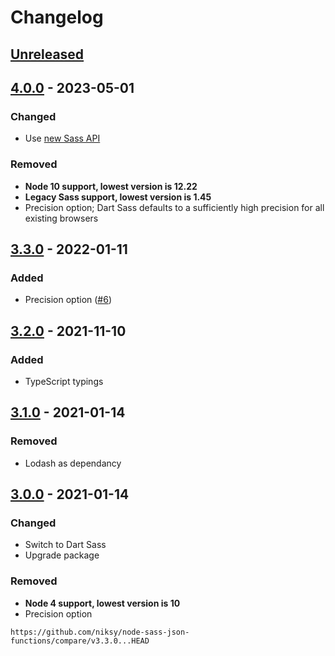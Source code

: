 # Changelog

## [Unreleased][]

## [4.0.0][] - 2023-05-01

### Changed

-   Use [new Sass API](https://sass-lang.com/documentation/js-api)

### Removed

-   **Node 10 support, lowest version is 12.22**
-   **Legacy Sass support, lowest version is 1.45**
-   Precision option; Dart Sass defaults to a sufficiently high precision for
    all existing browsers

## [3.3.0][] - 2022-01-11

### Added

-   Precision option
    ([#6](https://github.com/niksy/node-sass-json-functions/issues/6))

## [3.2.0][] - 2021-11-10

### Added

-   TypeScript typings

## [3.1.0][] - 2021-01-14

### Removed

-   Lodash as dependancy

## [3.0.0][] - 2021-01-14

### Changed

-   Switch to Dart Sass
-   Upgrade package

### Removed

-   **Node 4 support, lowest version is 10**
-   Precision option

<!-- prettier-ignore-start -->

[3.0.0]: https://github.com/niksy/node-sass-json-functions/tree/v3.0.0
[3.1.0]: https://github.com/niksy/node-sass-json-functions/tree/v3.1.0
[3.2.0]: https://github.com/niksy/node-sass-json-functions/tree/v3.2.0

<!-- prettier-ignore-end -->

    https://github.com/niksy/node-sass-json-functions/compare/v3.3.0...HEAD

[3.3.0]: https://github.com/niksy/node-sass-json-functions/tree/v3.3.0
[Unreleased]:
	https://github.com/niksy/node-sass-json-functions/compare/v4.0.0...HEAD
[4.0.0]: https://github.com/niksy/node-sass-json-functions/tree/v4.0.0
